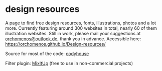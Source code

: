 design resources
=========

A page to find free design resources, fonts, illustrations, photos and a lot more. Currently featuring around 300 websites in total, nearly 60 of them illustration websites. Still in work, please mail your suggestions at orchomenos@outlook.de, thank you in advance.
Accessible here: https://orchomenos.github.io/Design-resources/


Source for most of the code: [codyhouse](https://codyhouse.co/gem/content-filter/)

Filter plugin: [MixItUp](https://github.com/patrickkunka/mixitup) (free to use in non-commercial projects)
